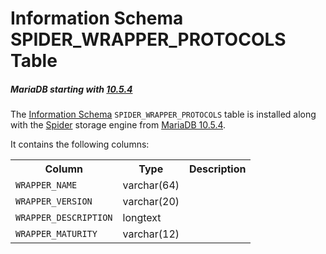 # Information Schema SPIDER_WRAPPER_PROTOCOLS Table

##### MariaDB starting with [10.5.4](/kb/en/mariadb-1054-release-notes/)

The [Information Schema](/kb/en/information_schema/) `SPIDER_WRAPPER_PROTOCOLS` table is installed along with the [Spider](/columns-storage-engines-and-plugins/storage-engines/spider) storage engine from [MariaDB 10.5.4](/kb/en/mariadb-1054-release-notes/).

It contains the following columns:

<table><tbody><tr><th>Column</th><th>Type</th><th>Description</th></tr>
<tr><td><code>WRAPPER_NAME</code></td><td>varchar(64)</td><td></td></tr>
<tr><td><code>WRAPPER_VERSION</code></td><td>varchar(20)</td><td></td></tr>
<tr><td><code>WRAPPER_DESCRIPTION</code></td><td>longtext</td><td></td></tr>
<tr><td><code>WRAPPER_MATURITY</code></td><td>varchar(12)</td></tr>
</tbody></table>